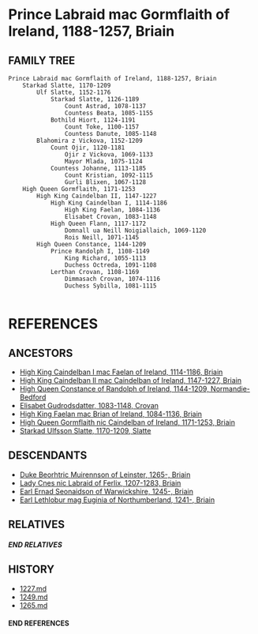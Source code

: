 # Prince Labraid mac Gormflaith of Ireland, 1188-1257, Briain

## FAMILY TREE 
```
Prince Labraid mac Gormflaith of Ireland, 1188-1257, Briain
    Starkad Slatte, 1170-1209
        Ulf Slatte, 1152-1176
            Starkad Slatte, 1126-1189
                Count Astrad, 1078-1137
                Countess Beata, 1085-1155
            Bothild Hiort, 1124-1191
                Count Toke, 1100-1157
                Countess Danute, 1085-1148
        Blahomira z Vickova, 1152-1209
            Count Ojir, 1120-1181
                Ojir z Vickova, 1069-1133
                Mayor Mlada, 1075-1124
            Countess Johanne, 1113-1185
                Count Kristian, 1092-1115
                Gurli Blixen, 1067-1128
    High Queen Gormflaith, 1171-1253
        High King Caindelban II, 1147-1227
            High King Caindelban I, 1114-1186
                High King Faelan, 1084-1136
                Elisabet Crovan, 1083-1148
            High Queen Flann, 1117-1172
                Domnall ua Neill Noigiallaich, 1069-1120
                Rois Neill, 1071-1145
        High Queen Constance, 1144-1209
            Prince Randolph I, 1108-1149
                King Richard, 1055-1113
                Duchess Octreda, 1091-1108
            Lerthan Crovan, 1108-1169
                Dimmasach Crovan, 1074-1116
                Duchess Sybilla, 1081-1115
            
```


# REFERENCES

## ANCESTORS
* [High King Caindelban I mac Faelan of Ireland, 1114-1186, Briain](caindelban_i_mac_faelan_1114.md)
* [High King Caindelban II mac Caindelban of Ireland, 1147-1227, Briain](caindelban_ii_mac_caindelban_1147.md)
* [High Queen Constance of Randolph of Ireland, 1144-1209, Normandie-Bedford](constance_randolph_1144.md)
* [Elisabet Gudrodsdatter, 1083-1148, Crovan](elisabet_gudrodsdatter_1083.md)
* [High King Faelan mac Brian of Ireland, 1084-1136, Briain](faelan_mac_brian_1084.md)
* [High Queen Gormflaith nic Caindelban of Ireland, 1171-1253, Briain](gormflaith_nic_caindelban_1171.md)
* [Starkad Ulfsson Slatte, 1170-1209, Slatte](starkad_ulfsson_1170.md)

## DESCENDANTS
* [Duke Beorhtric Muirennson of Leinster, 1265-, Briain](beorhtric_muirennson_1265.md)
* [Lady Cnes nic Labraid of Ferlix, 1207-1283, Briain](cnes_nic_labraid_1207.md)
* [Earl Ernad Seonaidson of Warwickshire, 1245-, Briain](ernad_seonaidson_1245.md)
* [Earl Lethlobur mag Euginia of Northumberland, 1241-, Briain](lethlobur_mag_euginia_1241.md)

## RELATIVES

##### END RELATIVES 
## HISTORY
* [1227.md](../h/1227.md)
* [1249.md](../h/1249.md)
* [1265.md](../h/1265.md)

#### END REFERENCES
